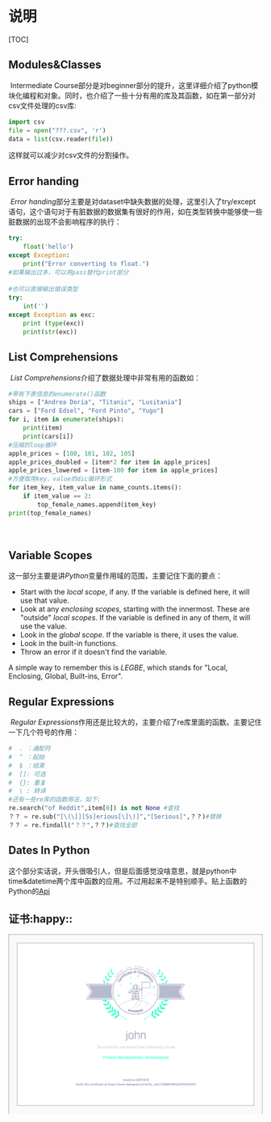 # 说明

[TOC]



## Modules&Classes



​	Intermediate Course部分是对beginner部分的提升，这里详细介绍了python模块化编程和对象。同时，也介绍了一些十分有用的库及其函数，如在第一部分对csv文件处理的csv库:

~~~python
import csv
file = open("???.csv", 'r')
data = list(csv.reader(file))
~~~

这样就可以减少对csv文件的分割操作。

## Error handing

​	*Error handing*部分主要是对dataset中缺失数据的处理，这里引入了try/except语句，这个语句对于有脏数据的数据集有很好的作用，如在类型转换中能够使一些脏数据的出现不会影响程序的执行：

~~~python
try:
    float('hello')
except Exception:
    print("Error converting to float.")
#如果输出过多，可以用pass替代print部分

#也可以直接输出错误类型
try:
    int('')
except Exception as exc:
    print (type(exc))
    print(str(exc))
~~~

## List Comprehensions

​	*List Comprehensions*介绍了数据处理中非常有用的函数如：

~~~python
#带有下表信息的enumerate()函数
ships = ["Andrea Doria", "Titanic", "Lusitania"]
cars = ["Ford Edsel", "Ford Pinto", "Yugo"]
for i, item in enumerate(ships):
    print(item)
    print(cars[i])
#压缩的loop循环
apple_prices = [100, 101, 102, 105]
apple_prices_doubled = [item*2 for item in apple_prices]
apple_prices_lowered = [item-100 for item in apple_prices]
#方便取用key、value的dic循环形式
for item_key, item_value in name_counts.items():
    if item_value == 2:
        top_female_names.append(item_key)
print(top_female_names)
    
    
~~~

## Variable Scopes

​	这一部分主要是讲*Python*变量作用域的范围，主要记住下面的要点：

- Start with the *local scope*, if any.  If the variable is defined here, it will use that value.
- Look at any *enclosing scopes*, starting with the innermost.  These are "outside" *local scopes*.  If the variable is defined in any of them, it will use the value.
- Look in the *global scope*.  If the variable is there, it uses the value.
- Look in the built-in functions. 
- Throw an error if it doesn't find the variable.

A simple way to remember this is *LEGBE*, which stands for "Local, Enclosing, Global, Built-ins, Error".

## Regular Expressions

​	*Regular Expressions*作用还是比较大的，主要介绍了re库里面的函数。主要记住一下几个符号的作用：

~~~python
#  . ：通配符
#  ^ ：起始
#  $ ：结束
#  []: 可选
#  {}: 重复
#  \ : 转译
#还有一些re库的函数用法，如下:
re.search("of Reddit",item[0]) is not None #查找
？？ = re.sub("[\(\[][Ss]erious[\]\)]","[Serious]",？？)#替换
？？ = re.findall("？？",？？)#查找全部
~~~

## Dates In Python

​	这个部分实话说，开头很吸引人，但是后面感觉没啥意思，就是python中time&datetime两个库中函数的应用。不过用起来不是特别顺手。贴上函数的Python的[Api](https://docs.python.org/3/library/datetime.html#strftime-and-strptime-behavior)

## 证书:happy::

![pic](https://github.com/yangxx1208/Dataquest/blob/master/Picture/Cer-of-Immedia.png)     





